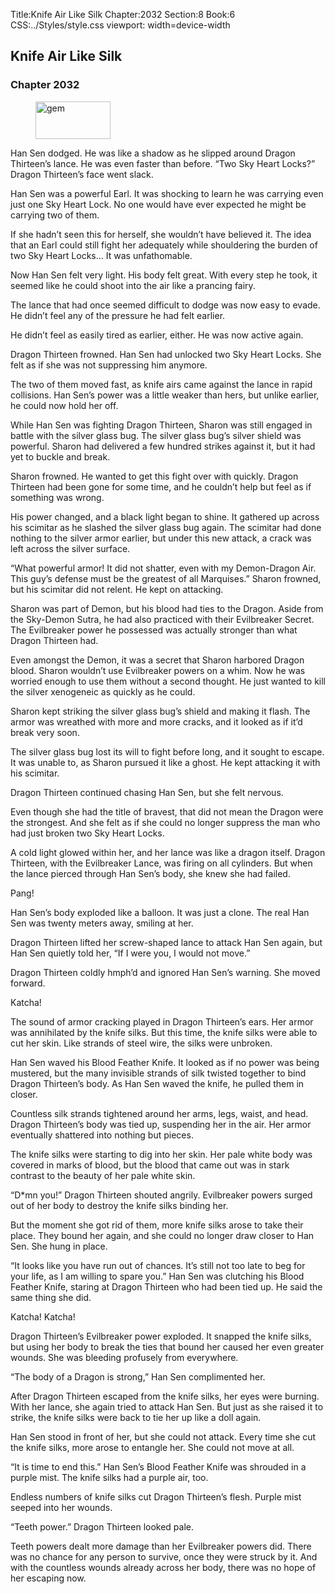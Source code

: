 Title:Knife Air Like Silk 
Chapter:2032 
Section:8 
Book:6 
CSS:../Styles/style.css 
viewport: width=device-width
  
## Knife Air Like Silk
### Chapter 2032
  
<figure>
	<img src="../Images/gem.gif" alt="gem" id="gem" width="120" height="60" />
</figure>
  

  
Han Sen dodged. He was like a shadow as he slipped around Dragon Thirteen’s lance. He was even faster than before. “Two Sky Heart Locks?” Dragon Thirteen’s face went slack.

Han Sen was a powerful Earl. It was shocking to learn he was carrying even just one Sky Heart Lock. No one would have ever expected he might be carrying two of them.

If she hadn’t seen this for herself, she wouldn’t have believed it. The idea that an Earl could still fight her adequately while shouldering the burden of two Sky Heart Locks… It was unfathomable.

Now Han Sen felt very light. His body felt great. With every step he took, it seemed like he could shoot into the air like a prancing fairy.

The lance that had once seemed difficult to dodge was now easy to evade. He didn’t feel any of the pressure he had felt earlier.

He didn’t feel as easily tired as earlier, either. He was now active again.

Dragon Thirteen frowned. Han Sen had unlocked two Sky Heart Locks. She felt as if she was not suppressing him anymore.

The two of them moved fast, as knife airs came against the lance in rapid collisions. Han Sen’s power was a little weaker than hers, but unlike earlier, he could now hold her off.

While Han Sen was fighting Dragon Thirteen, Sharon was still engaged in battle with the silver glass bug. The silver glass bug’s silver shield was powerful. Sharon had delivered a few hundred strikes against it, but it had yet to buckle and break.

Sharon frowned. He wanted to get this fight over with quickly. Dragon Thirteen had been gone for some time, and he couldn’t help but feel as if something was wrong.

His power changed, and a black light began to shine. It gathered up across his scimitar as he slashed the silver glass bug again. The scimitar had done nothing to the silver armor earlier, but under this new attack, a crack was left across the silver surface.

“What powerful armor! It did not shatter, even with my Demon-Dragon Air. This guy’s defense must be the greatest of all Marquises.” Sharon frowned, but his scimitar did not relent. He kept on attacking.

Sharon was part of Demon, but his blood had ties to the Dragon. Aside from the Sky-Demon Sutra, he had also practiced with their Evilbreaker Secret. The Evilbreaker power he possessed was actually stronger than what Dragon Thirteen had.

Even amongst the Demon, it was a secret that Sharon harbored Dragon blood. Sharon wouldn’t use Evilbreaker powers on a whim. Now he was worried enough to use them without a second thought. He just wanted to kill the silver xenogeneic as quickly as he could.

Sharon kept striking the silver glass bug’s shield and making it flash. The armor was wreathed with more and more cracks, and it looked as if it’d break very soon.

The silver glass bug lost its will to fight before long, and it sought to escape. It was unable to, as Sharon pursued it like a ghost. He kept attacking it with his scimitar.

Dragon Thirteen continued chasing Han Sen, but she felt nervous.

Even though she had the title of bravest, that did not mean the Dragon were the strongest. And she felt as if she could no longer suppress the man who had just broken two Sky Heart Locks.

A cold light glowed within her, and her lance was like a dragon itself. Dragon Thirteen, with the Evilbreaker Lance, was firing on all cylinders. But when the lance pierced through Han Sen’s body, she knew she had failed.

Pang!

Han Sen’s body exploded like a balloon. It was just a clone. The real Han Sen was twenty meters away, smiling at her.

Dragon Thirteen lifted her screw-shaped lance to attack Han Sen again, but Han Sen quietly told her, “If I were you, I would not move.”

Dragon Thirteen coldly hmph’d and ignored Han Sen’s warning. She moved forward.

Katcha!

The sound of armor cracking played in Dragon Thirteen’s ears. Her armor was annihilated by the knife silks. But this time, the knife silks were able to cut her skin. Like strands of steel wire, the silks were unbroken.

Han Sen waved his Blood Feather Knife. It looked as if no power was being mustered, but the many invisible strands of silk twisted together to bind Dragon Thirteen’s body. As Han Sen waved the knife, he pulled them in closer.

Countless silk strands tightened around her arms, legs, waist, and head. Dragon Thirteen’s body was tied up, suspending her in the air. Her armor eventually shattered into nothing but pieces.

The knife silks were starting to dig into her skin. Her pale white body was covered in marks of blood, but the blood that came out was in stark contrast to the beauty of her pale white skin.

“D*mn you!” Dragon Thirteen shouted angrily. Evilbreaker powers surged out of her body to destroy the knife silks binding her.

But the moment she got rid of them, more knife silks arose to take their place. They bound her again, and she could no longer draw closer to Han Sen. She hung in place.

“It looks like you have run out of chances. It’s still not too late to beg for your life, as I am willing to spare you.” Han Sen was clutching his Blood Feather Knife, staring at Dragon Thirteen who had been tied up. He said the same thing she did.

Katcha! Katcha!

Dragon Thirteen’s Evilbreaker power exploded. It snapped the knife silks, but using her body to break the ties that bound her caused her even greater wounds. She was bleeding profusely from everywhere.

“The body of a Dragon is strong,” Han Sen complimented her.

After Dragon Thirteen escaped from the knife silks, her eyes were burning. With her lance, she again tried to attack Han Sen. But just as she raised it to strike, the knife silks were back to tie her up like a doll again.

Han Sen stood in front of her, but she could not attack. Every time she cut the knife silks, more arose to entangle her. She could not move at all.

“It is time to end this.” Han Sen’s Blood Feather Knife was shrouded in a purple mist. The knife silks had a purple air, too.

Endless numbers of knife silks cut Dragon Thirteen’s flesh. Purple mist seeped into her wounds.

“Teeth power.” Dragon Thirteen looked pale.

Teeth powers dealt more damage than her Evilbreaker powers did. There was no chance for any person to survive, once they were struck by it. And with the countless wounds already across her body, there was no hope of her escaping now.